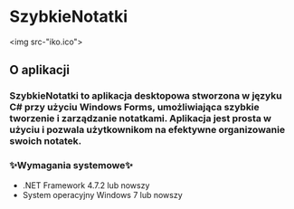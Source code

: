 # SzybkieNotatki
<img src-"iko.ico">
## O aplikacji
### SzybkieNotatki to aplikacja desktopowa stworzona w języku C# przy użyciu Windows Forms, umożliwiająca szybkie tworzenie i zarządzanie notatkami. Aplikacja jest prosta w użyciu i pozwala użytkownikom na efektywne organizowanie swoich notatek.



### ✨Wymagania systemowe✨
- .NET Framework 4.7.2 lub nowszy
- System operacyjny Windows 7 lub nowszy

